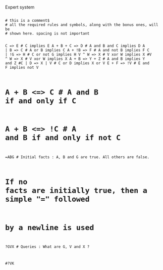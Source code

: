 Expert system

<code>
# this is a comment$
# all the required rules and symbols, along with the bonus ones, will be
# shown here. spacing is not important

C => E # C implies E
A + B + C => D # A and B and C implies D
A | B => C # A or B implies C
A + !B => F # A and not B implies F
C | !G => H # C or not G implies H
V ^ W => X # V xor W implies X
#V ^ W => X # V xor W implies X
A + B => Y + Z # A and B implies Y and Z
#C | D => X | V # C or D implies X or V
E + F => !V # E and F implies not V
# A + B <=> C # A and B if and only if C
# A + B <=> !C # A and B if and only if not C

=ABG # Initial facts : A, B and G are true. All others are false.

# If no facts are initially true, then a simple "=" followed
# by a newline is used

?GVX # Queries : What are G, V and X ?

#?VK
</code>
